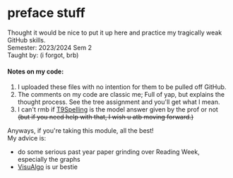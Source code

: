 # preface stuff
Thought it would be nice to put it up here and practice my tragically weak GitHub skills.  
Semester: 2023/2024 Sem 2  
Taught by: (i forgot, brb)

#### Notes on my code:
1. I uploaded these files with no intention for them to be pulled off GitHub.
2. The comments on my code are classic me; Full of yap, but explains the thought process. See the tree assignment and you'll get what I mean.
3. I can't rmb if [T9Spelling](https://github.com/am3lia-low/CS2040-codes/blob/main/labs/T9Spelling.java) is the model answer given by the prof or not ~~(but if you need help with that, I wish u atb moving forward.)~~

Anyways, if you're taking this module, all the best!  
My advice is:
- do some serious past year paper grinding over Reading Week, especially the graphs
- [VisuAlgo](https://visualgo.net/en) is ur bestie 
